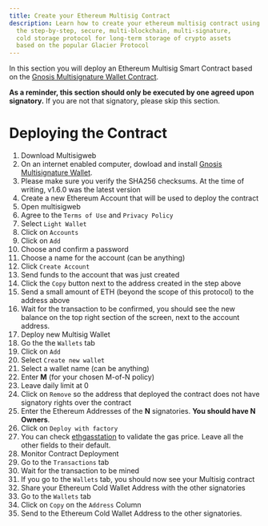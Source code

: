 ```yaml
---
title: Create your Ethereum Multisig Contract
description: Learn how to create your ethereum multisig contract using CryptoGlacier,
  the step-by-step, secure, multi-blockchain, multi-signature,
  cold storage protocol for long-term storage of crypto assets
  based on the popular Glacier Protocol
---
```


In this section you will deploy an Ethereum Multisig Smart Contract based on the
[Gnosis Multisignature Wallet Contract](https://github.com/gnosis/MultiSigWallet).

**As a reminder, this section should only be executed by one agreed upon
signatory.** If you are not that signatory, please skip this section.

# Deploying the Contract
1. Download Multisigweb
  1. On an internet enabled computer, dowload and install [Gnosis Multisignature Wallet](https://github.com/gnosis/MultiSigWallet/releases).
  2. Please make sure you verify the SHA256 checksums. At the time of writing, v1.6.0 was the latest version
2. Create a new Ethereum Account that will be used to deploy the contract
  1. Open multisigweb
  2. Agree to the `Terms of Use` and `Privacy Policy`
  3. Select `Light Wallet`
  4. Click on `Accounts`
  5. Click on `Add`
  6. Choose and confirm a password
  7. Choose a name for the account (can be anything)
  8. Click `Create Account`
3. Send funds to the account that was just created
  1. Click the `Copy` button next to the address created in the step above
  2. Send a small amount of ETH (beyond the scope of this protocol) to the
  address above
  3. Wait for the transaction to be confirmed, you should see the new balance
  on the top right section of the screen, next to the account address.
4. Deploy new Multisig Wallet
  1. Go the the `Wallets` tab
  2. Click on `Add`
  3. Select `Create new wallet`
  4. Select a wallet name (can be anything)
  5. Enter **M** (for your chosen M-of-N policy)
  6. Leave daily limit at 0
  7. Click on `Remove` so the address that deployed the contract does not have
  signatory rights over the contract
  8. Enter the <span class="warning">Ethereum Addresses</span> of the **N** signatories.
  **You should have N Owners**.
  9. Click on `Deploy with factory`
  10. You can check [ethgasstation](https://ethgasstation.info/) to validate the
  gas price. Leave all the other fields to their default.
5. Monitor Contract Deployment
  1. Go to the `Transactions` tab
  2. Wait for the transaction to be mined
  3. If you go to the `Wallets` tab, you should now see your Multisig contract
6. Share your <span class="warning">Ethereum Cold Wallet Address</span> with
the other signatories
  1. Go to the `Wallets` tab
  2. Click on `Copy` on the `Address` Column
  3. Send to the <span class="warning">Ethereum Cold Wallet Address</span> to
  the other signatories.
